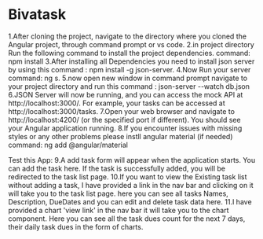 # Bivatask
1.After cloning the  project,  navigate to the directory where you cloned the Angular project, through command prompt or vs code. 
2.in project directory Run the following command to install the project dependencies. command: npm install 
3.After installing all Dependencies you need to install json server by using this command : npm install -g json-server.
4.Now Run your server command: ng s.
5.now open new window in command prompt navigate to your project directory  and run this command : json-server --watch db.json 
6.JSON Server will now be running, and you can access the mock API at http://localhost:3000/. For example, your tasks can be accessed at http://localhost:3000/tasks.
7.Open your web browser and navigate to http://localhost:4200/ (or the specified port if different). You should see your Angular application running.
8.If you encounter issues with missing styles or any other problems please instll angular material (if needed) command: ng add @angular/material


Test this App:
9.A add task form will appear when the application starts. You can add the task here. If the task is successfully added, you will be redirected to the task list page.
10.If you want to view the Existing task list without adding a task, I have provided a link in the nav bar and clicking on it will take you to the task list page.
here you can see all tasks Names, Description, DueDates and you can edit and delete task data here.
11.I have provided a chart 'view link' in the nav bar it will take you to the chart component. 
Here you can see all the task dues count for the next 7 days, their daily task dues in the form of charts.
